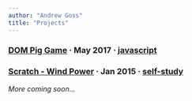 ```yaml
---
author: "Andrew Goss"
title: "Projects"
---
```


<section class="post">
	<h3 class="post-title">
		<a href="https://andrewrgoss.com/udemy-complete-javascript/dom-pig-game" target="_blank">DOM Pig Game</a>
		<span class="separator"> &middot; </span>
		<time datetime="2017-05-04T00:00:00Z">May 2017</time>
		<span class="separator"> &middot; </span>
		<span class="taglist">
            <a href="/tags/javascript/">javascript</a>
		</span>
	</h3>
</section>

<section class="post">
	<h3 class="post-title">
		<a href="/projects/scratch">Scratch - Wind Power</a>
		<span class="separator"> &middot; </span>
		<time datetime="2015-01-02T00:00:00Z">Jan 2015</time>
		<span class="separator"> &middot; </span>
		<span class="taglist">
            <a href="/tags/self-study/">self-study</a>
		</span>
	</h3>
</section>

*More coming soon...*